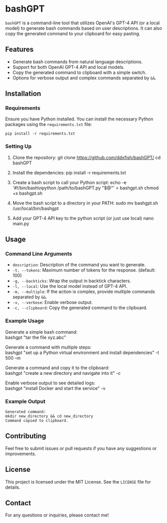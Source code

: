 # bashGPT

`bashGPT` is a command-line tool that utilizes OpenAI's GPT-4 API (or a local model) to generate bash commands based on user descriptions. It can also copy the generated command to your clipboard for easy pasting.

## Features

- Generate bash commands from natural language descriptions.
- Support for both OpenAI GPT-4 API and local models.
- Copy the generated command to clipboard with a simple switch.
- Options for verbose output and complex commands separated by `&&`.

## Installation

### Requirements

Ensure you have Python installed. You can install the necessary Python packages using the `requirements.txt` file:

    pip install -r requirements.txt

### Setting Up

1. Clone the repository:
    git clone https://github.com/ddxfish/bashGPT/
    cd bashGPT

2. Install the dependencies:
    pip install -r requirements.txt

3. Create a bash script to call your Python script:
    echo -e '#!/bin/bash\npython /path/to/bashGPT.py "$@"' > bashgpt.sh
    chmod +x bashgpt.sh

4. Move the bash script to a directory in your PATH:
    sudo mv bashgpt.sh /usr/local/bin/bashgpt

5. Add your GPT-4 API key to the python script (or just use local)
    nano main.py

## Usage

### Command Line Arguments

- `description`: Description of the command you want to generate.
- `-t, --tokens`: Maximum number of tokens for the response. (default: 100)
- `-g, --backticks`: Wrap the output in backtick characters.
- `-l, --local`: Use the local model instead of GPT-4 API.
- `-m, --multiple`: If the action is complex, provide multiple commands separated by `&&`.
- `-v, --verbose`: Enable verbose output.
- `-c, --clipboard`: Copy the generated command to the clipboard.

### Example Usage

Generate a simple bash command:  
    bashgpt "tar the file xyz.abc" 

Generate a command with multiple steps:  
    bashgpt "set up a Python virtual environment and install dependencies" -t 500 -m

Generate a command and copy it to the clipboard:  
    bashgpt "create a new directory and navigate into it" -c

Enable verbose output to see detailed logs:  
    bashgpt "install Docker and start the service" -v

### Example Output

    Generated command:
    mkdir new_directory && cd new_directory
    Command copied to clipboard.

## Contributing

Feel free to submit issues or pull requests if you have any suggestions or improvements.

## License

This project is licensed under the MIT License. See the `LICENSE` file for details.

## Contact

For any questions or inquiries, please contact me!
